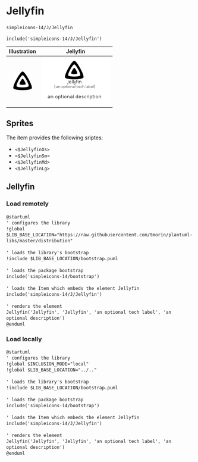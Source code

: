 # Jellyfin


```text
simpleicons-14/J/Jellyfin
```

```text
include('simpleicons-14/J/Jellyfin')
```



| Illustration | Jellyfin |
| :---: | :---: |
| ![illustration for Illustration](../../simpleicons-14/J/Jellyfin.png) | ![illustration for Jellyfin](../../simpleicons-14/J/Jellyfin.Local.png) |



## Sprites
The item provides the following sriptes:

- `<$JellyfinXs>`
- `<$JellyfinSm>`
- `<$JellyfinMd>`
- `<$JellyfinLg>`





## Jellyfin

### Load remotely
```plantuml
@startuml
' configures the library
!global $LIB_BASE_LOCATION="https://raw.githubusercontent.com/tmorin/plantuml-libs/master/distribution"

' loads the library's bootstrap
!include $LIB_BASE_LOCATION/bootstrap.puml

' loads the package bootstrap
include('simpleicons-14/bootstrap')

' loads the Item which embeds the element Jellyfin
include('simpleicons-14/J/Jellyfin')

' renders the element
Jellyfin('Jellyfin', 'Jellyfin', 'an optional tech label', 'an optional description')
@enduml
```

### Load locally
```plantuml
@startuml
' configures the library
!global $INCLUSION_MODE="local"
!global $LIB_BASE_LOCATION="../.."

' loads the library's bootstrap
!include $LIB_BASE_LOCATION/bootstrap.puml

' loads the package bootstrap
include('simpleicons-14/bootstrap')

' loads the Item which embeds the element Jellyfin
include('simpleicons-14/J/Jellyfin')

' renders the element
Jellyfin('Jellyfin', 'Jellyfin', 'an optional tech label', 'an optional description')
@enduml
```

